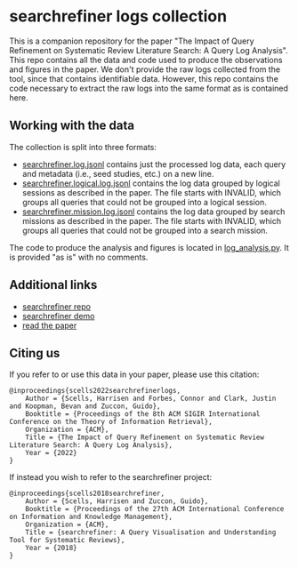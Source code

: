 # searchrefiner logs collection

This is a companion repository for the paper "The Impact of Query Refinement on Systematic Review Literature Search: A Query Log Analysis". This repo contains all the data and code used to produce the observations and figures in the paper. We don't provide the raw logs collected from the tool, since that contains identifiable data. However, this repo contains the code necessary to extract the raw logs into the same format as is contained here.

## Working with the data

The collection is split into three formats:

 - [searchrefiner.log.jsonl](searchrefiner.log.jsonl) contains just the processed log data, each query and metadata (i.e., seed studies, etc.) on a new line.
 - [searchrefiner.logical.log.jsonl](searchrefiner.logical.log.json) contains the log data grouped by logical sessions as described in the paper. The file starts with INVALID, which groups all queries that could not be grouped into a logical session.
 - [searchrefiner.mission.log.jsonl](searchrefiner.mission.log.json) contains the log data grouped by search missions as described in the paper. The file starts with INVALID, which groups all queries that could not be grouped into a search mission.

The code to produce the analysis and figures is located in [log_analysis.py](log_analysis.py). It is provided "as is" with no comments.

## Additional links

 - [searchrefiner repo](https://github.com/ielab/searchrefiner)
 - [searchrefiner demo](https://sr-accelerator.com/#/searchrefinery)
 - [read the paper](https://ielab.io/publications/scells-2022-searchrefiner-logs)

## Citing us

If you refer to or use this data in your paper, please use this citation:

```
@inproceedings{scells2022searchrefinerlogs,
    Author = {Scells, Harrisen and Forbes, Connor and Clark, Justin and Koopman, Bevan and Zuccon, Guido},
    Booktitle = {Proceedings of the 8th ACM SIGIR International Conference on the Theory of Information Retrieval},
    Organization = {ACM},
    Title = {The Impact of Query Refinement on Systematic Review Literature Search: A Query Log Analysis},
    Year = {2022}
}
```

If instead you wish to refer to the searchrefiner project:

```
@inproceedings{scells2018searchrefiner,
    Author = {Scells, Harrisen and Zuccon, Guido},
    Booktitle = {Proceedings of the 27th ACM International Conference on Information and Knowledge Management},
    Organization = {ACM},
    Title = {searchrefiner: A Query Visualisation and Understanding Tool for Systematic Reviews},
    Year = {2018}
}
```